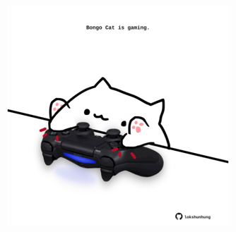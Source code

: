 <!-- built at 27/03/2021, 13:15:49 UTC -->
<p align="center">
  <img width="500" height="500" src="./ReadmeImage.svg">
</p>
